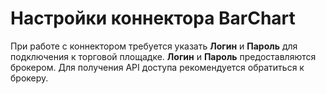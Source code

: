 # Настройки коннектора BarChart

При работе с коннектором требуется указать **Логин** и **Пароль** для подключения к торговой площадке. **Логин** и **Пароль** предоставляются брокером. Для получения API доступа рекомендуется обратиться к брокеру.
